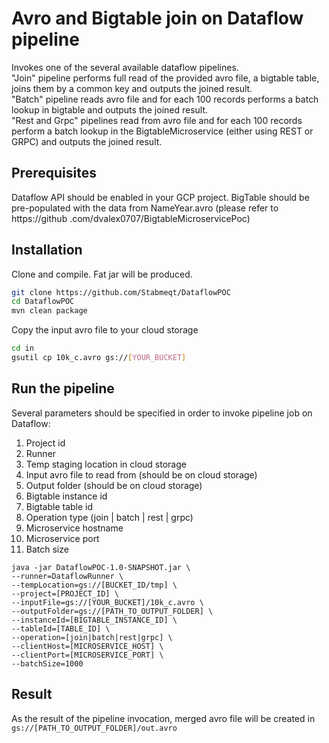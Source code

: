 # Avro and Bigtable join on Dataflow pipeline
Invokes one of the several available dataflow pipelines.\
"Join" pipeline performs full read of the provided avro file, a bigtable table, joins them by a common key
and outputs the joined result.\
"Batch" pipeline reads avro file and for each 100 records performs a batch lookup in bigtable
and outputs the joined result.\
"Rest and Grpc" pipelines read from avro file and for each 100 records perform a batch lookup in the 
BigtableMicroservice (either using REST or GRPC) and outputs the joined result.

## Prerequisites
Dataflow API should be enabled in your GCP project.
BigTable should be pre-populated with the data from NameYear.avro (please refer to https://github
.com/dvalex0707/BigtableMicroservicePoc)

## Installation
Clone and compile. Fat jar will be produced.
```bash
git clone https://github.com/Stabmeqt/DataflowPOC
cd DataflowPOC
mvn clean package
```
Copy the input avro file to your cloud storage
```bash
cd in
gsutil cp 10k_c.avro gs://[YOUR_BUCKET]
```

## Run the pipeline
Several parameters should be specified in order to invoke pipeline job on Dataflow:
1. Project id
1. Runner
1. Temp staging location in cloud storage
1. Input avro file to read from (should be on cloud storage)
1. Output folder (should be on cloud storage)
1. Bigtable instance id
1. Bigtable table id
1. Operation type (join | batch | rest | grpc)
1. Microservice hostname
1. Microservice port
1. Batch size
```
java -jar DataflowPOC-1.0-SNAPSHOT.jar \
--runner=DataflowRunner \
--tempLocation=gs://[BUCKET_ID/tmp] \
--project=[PROJECT_ID] \
--inputFile=gs://[YOUR_BUCKET]/10k_c.avro \
--outputFolder=gs://[PATH_TO_OUTPUT_FOLDER] \
--instanceId=[BIGTABLE_INSTANCE_ID] \
--tableId=[TABLE_ID] \
--operation=[join|batch|rest|grpc] \
--clientHost=[MICROSERVICE_HOST] \
--clientPort=[MICROSERVICE_PORT] \
--batchSize=1000
```

## Result
As the result of the pipeline invocation, merged avro file will be created in `gs://[PATH_TO_OUTPUT_FOLDER]/out.avro`